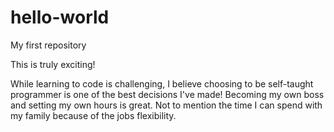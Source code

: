 # hello-world
My first repository

This is truly exciting!

While learning to code is challenging, I believe choosing to be self-taught programmer is one of the best decisions I've made!
Becoming my own boss and setting my own hours is great.
Not to mention the time I can spend with my family because of the jobs flexibility.
